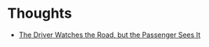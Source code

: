 # Thoughts

- [The Driver Watches the Road, but the Passenger Sees It](The%20driver%20watches%20the%20road,%20the%20passenger%20sees%20it.md)

